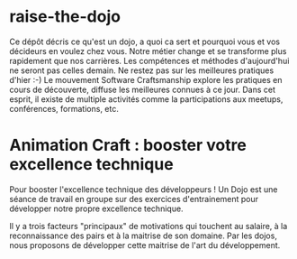 # raise-the-dojo
Ce dépôt décris ce qu'est un dojo, a quoi ca sert et pourquoi vous et vos décideurs en voulez chez vous.
Notre métier change et se transforme plus rapidement que nos carrières. 
Les compétences et méthodes d'aujourd'hui ne seront pas celles demain.
Ne restez pas sur les meilleures pratiques d'hier :-)
Le mouvement Software Craftsmanship explore les pratiques en cours de découverte, diffuse les meilleures connues à ce jour.
Dans cet esprit, il existe de multiple activités comme la participations aux meetups, conférences, formations, etc.


# Animation Craft : booster votre excellence technique
Pour booster l'excellence technique des développeurs !
Un Dojo est une séance de travail en groupe sur des exercices d'entrainement pour développer notre propre excellence technique.

Il y a trois facteurs "principaux" de motivations qui touchent au salaire, à la reconnaissance des pairs et à la maitrise de son domaine.
Par les dojos, nous proposons de développer cette maitrise de l'art du développement.


